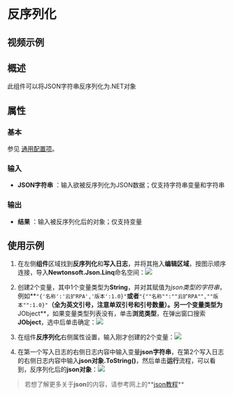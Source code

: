 # 反序列化

## 视频示例

## 概述

此组件可以将JSON字符串反序列化为.NET对象

## 属性

### 基本

参见 [通用配置项](../Appendix/CommonConfigurationItems.md)。

### 输入

- **JSON字符串** ：输入欲被反序列化为JSON数据；仅支持字符串变量和字符串

### 输出

- **结果** ：输入被反序列化后的对象；仅支持变量

## 使用示例

1. 在左侧**组件**区域找到**反序列化**和**写入日志**，并将其拖入**编辑区域**，按图示顺序连接，导入**Newtonsoft.Json.Linq**命名空间：![](https://docimages.blob.core.chinacloudapi.cn/images/Activities/DeserializeObject1.png)

2. 创建2个变量，其中1个变量类型为**String**，并对其赋值为*json类型的字符串*，例如**`"{'名称':'云扩RPA','版本':1.0}"`**或者**`"{""名称"":""云扩RPA"",""版本"":1.0}"`**（全为英文引号，注意单双引号和引号数量）。另一个变量类型为**JObject**，如果变量类型列表没有，单击**浏览类型**，在弹出窗口搜索**JObject**，选中后单击确定：![](https://docimages.blob.core.chinacloudapi.cn/images/Activities/DeserializeObject2.png)

3. 在组件**反序列化**右侧属性设置，输入刚才创建的2个变量：![](https://docimages.blob.core.chinacloudapi.cn/images/Activities/DeserializeObject3.png)

4. 在第一个写入日志的右侧日志内容中输入变量**json字符串**，在第2个写入日志的右侧日志内容中输入**json对象.ToString()**，然后单击**运行**流程，可以看到，反序列化后的**json对象**：![](https://docimages.blob.core.chinacloudapi.cn/images/Activities/DeserializeObject4.png)

> 若想了解更多关于**json**的内容，请参考网上的**[json教程](https://www.runoob.com/json/json-tutorial.html)**
